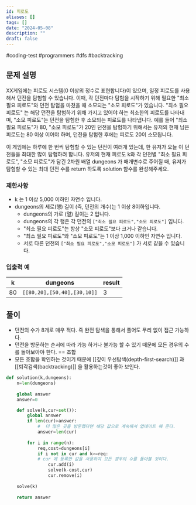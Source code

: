 ```yaml
---
id: 피로도
aliases: []
tags: []
date: "2024-05-08"
description: ""
draft: false
---
```


#coding-test #programmers #dfs #backtracking

## 문제 설명
XX게임에는 피로도 시스템(0 이상의 정수로 표현합니다)이 있으며, 일정 피로도를 사용해서 던전을 탐험할 수 있습니다. 이때, 각 던전마다 탐험을 시작하기 위해 필요한 "최소 필요 피로도"와 던전 탐험을 마쳤을 때 소모되는 "소모 피로도"가 있습니다. "최소 필요 피로도" 는 해당 던전을 탐험하기 위해 가지고 있어야 하는 최소한의 피로도를 나타내며, "소모 피로도"는 던전을 탐험한 후 소모되는 피로도를 나타냅니다. 예를 들어 "최소 필요 피로도"가 80, "소모 피로도"가 20인 던전을 탐험하기 위해서는 유저의 현재 남은 피로도는 80 이상 이어야 하며, 던전을 탐험한 후에는 피로도 20이 소모됩니다.

이 게임에는 하루에 한 번씩 탐험할 수 있는 던전이 여러개 있는데, 한 유저가 오늘 이 던전들을 최대한 많이 탐험하려 합니다. 유저의 현재 피로도 k와 각 던전별 "최소 필요 피로도", "소모 피로도"가 담긴 2차원 배열 dungeons 가 매개변수로 주어질 때, 유저가 탐험할 수 있는 최대 던전 수를 return 하도록 solution  함수를 완성해주세요.

### 제한사항
- k 는 1 이상 5,000 이하인 자연수 입니다.
- dungeons의 세로(행) 길이 (즉, 던전의 개수)는 1 이상 8이하입니다.
	- dungeons의 가로 (열) 길이는 2 입니다.
	- dungeons의 각 행은 각 던전의 `["최소 필요 피로도","소모 피로도"]` 입니다.
	- "최소 필요 피로도"는 항상 "소모 피로도"보다 크거나 같습니다.
	- "최소 필요 피로도"와 "소모 피로도"는 1 이상 1,000 이하인 자연수 입니다.
	- 서로 다른 던전의 `["최소 필요 피로도","소모 피로도"]` 가 서로 같을 수 있습니다.
### 입출력 예
| k   | dungeons                    | result |
| --- | --------------------------- | ------ |
| 80  | `[[80,20],[50,40],[30,10]]` | 3      |
## 풀이

- 던전의 수가 8개로 매우 적다. 즉 완전 탐색을 통해서 풀어도 무리 없이 접근 가능하다.
- 던전을 방문하는 순서에 따라 가능 하거나 불가능 할 수 있기 때문에 모든 경우의 수를 돌아보아야 한다. == 조합
- 모든 조합을 확인하는 것이기 때문에 [[깊이 우선탐색(depth-first-search)]]
 과 [[퇴각검색(backtracking)]] 을 활용하는것이 좋아 보인다.

```python
def solution(k,dungeons):
	n=len(dungeons)
	
	global answer
	answer=0

	def solve(k,cur=set()):
		global answer
		if len(cur)>answer: 
			#  더 많은 곳을 방문했다면 해당 값으로 계속해서 업데이트 해 준다.
			answer=len(cur)
			
		for i in range(n):
			req,cost=dungeons[i]
			if i not in cur and k>=req:
			# cur 에 등록한 값을 사용하여 모든 경우의 수를 돌아볼 것이다.
				cur.add(i)
				solve(k-cost,cur)
				cur.remove(i)
			
	solve(k)
	
	return answer

```

